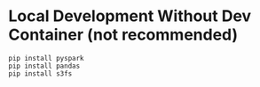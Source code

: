 # Local Development Without Dev Container (not recommended)
`pip install pyspark` <br>
`pip install pandas` <br>
`pip install s3fs` <br>
